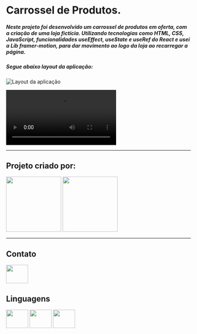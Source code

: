 # Carrossel de Produtos.

##### Neste projeto foi desenvolvido um carrossel de produtos em oferta, com a criação de uma loja fictícia. Utilizando tecnologias como HTML, CSS, JavaScript, funcionalidades useEffect, useState e useRef do React e usei a Lib framer-motion, para dar movimento ao logo da loja ao recarregar a página.

##### Segue abaixo layout da aplicação:
![Layout da aplicação](promo-tenis/public/static/Images/Layoutfixocarrossel.png)

<video src="promo-tenis/public/static/Images/VideoCarrossel.mp4" controls title="VideoCarrossel.mp4"></video>

---

## Projeto criado por:

<div>
<img height="150em" src="https://github-readme-stats.vercel.app/api?username=FabianaLino&show_icons=true&theme=radical">

<img height="150em" src="https://github-readme-stats.vercel.app/api/top-langs/?username=FabianaLino&compact_progress=true">
</div>

---

## Contato

<a href="https://www.linkedin.com/in/fabiana-lino/">

<img src="https://cdn.jsdelivr.net/gh/devicons/devicon/icons/linkedin/linkedin-original.svg" align="center" height="50" width="60">
</a>

## Linguagens

<div>
<img src="https://cdn.jsdelivr.net/gh/devicons/devicon/icons/css3/css3-original.svg" align="center" height="50" width="60">

<img src="https://cdn.jsdelivr.net/gh/devicons/devicon/icons/html5/html5-original.svg" align="center" height="50" width="60">

<img src="https://cdn.jsdelivr.net/gh/devicons/devicon/icons/javascript/javascript-original.svg" align="center" height="50" width="60">
</div>


